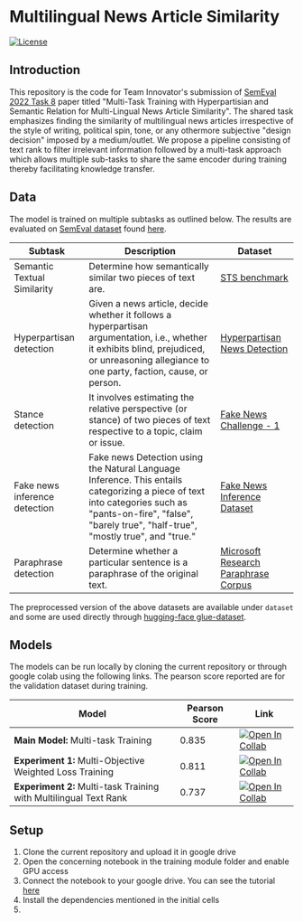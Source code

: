 
# Multilingual News Article Similarity
[![License](https://img.shields.io/badge/License-Apache_2.0-blue.svg)](https://opensource.org/licenses/Apache-2.0)

## Introduction
This repository is the code for Team Innovator's submission of [SemEval 2022 Task 8](https://competitions.codalab.org/competitions/33835) paper titled "Multi-Task Training with Hyperpartisian and Semantic Relation for Multi-Lingual News Article Similarity". The shared task emphasizes finding the similarity of multilingual news articles irrespective of the style of writing, political spin, tone, or any othermore subjective "design decision" imposed by a medium/outlet. We propose a pipeline consisting of text rank to filter irrelevant information followed by a multi-task approach which allows multiple sub-tasks to share the same encoder during training thereby facilitating knowledge transfer. 

## Data
The model is trained on multiple subtasks as outlined below. The results are evaluated on [SemEval dataset](https://competitions.codalab.org/competitions/33835#learn_the_details-timetable) found [here](https://competitions.codalab.org/my/datasets/download/8379dc75-c824-4ea7-bf00-9d29cb644af5). 

| Subtask | Description | Dataset |
|--|--|--|
| Semantic Textual Similarity  | Determine how semantically similar two pieces of text are. | [STS benchmark](https://huggingface.co/datasets/glue#stsb) |
| Hyperpartisan detection | Given a news article, decide whether it follows a hyperpartisan argumentation, i.e., whether it exhibits blind, prejudiced, or unreasoning allegiance to one party, faction, cause, or person. | [Hyperpartisan News Detection](https://pan.webis.de/data.html#pan-semeval-hyperpartisan-news-detection-19) |
| Stance detection | It involves estimating the relative perspective (or stance) of two pieces of text respective to a topic, claim or issue. | [Fake News Challenge - 1](https://github.com/FakeNewsChallenge/fnc-1) |
| Fake news inference detection | Fake news Detection using the Natural Language Inference. This entails categorizing a piece of text into categories such as "pants-on-fire", "false", "barely true", "half-true", "mostly true", and "true." | [Fake News Inference Dataset](https://ieee-dataport.org/open-access/fnid-fake-news-inference-dataset) |
| Paraphrase detection | Determine whether a particular sentence is a paraphrase of the original text. | [Microsoft Research Paraphrase Corpus](https://huggingface.co/datasets/glue#mrpc) |

The preprocessed version of the above datasets are available under `dataset` and some are used directly through [hugging-face glue-dataset](https://huggingface.co/datasets/glue). 

## Models
The models can be run locally by cloning the current repository or through google colab using the following links. The pearson score reported are for the validation dataset during training.

| Model | Pearson Score | Link |
|--|--|--|
| **Main Model:** Multi-task Training | 0.835 | [![Open In Collab](https://colab.research.google.com/assets/colab-badge.svg)](https://colab.research.google.com/drive/16OqdubHi1OZDhr7Y6XsVyMwIfn7nmImo?usp=sharing) |
| **Experiment 1:** Multi-Objective Weighted Loss Training | 0.811|[![Open In Collab](https://colab.research.google.com/assets/colab-badge.svg)](https://colab.research.google.com/drive/1lgA3N4kqCnsmrU7i34AvJvsmJCe6d4jh?usp=sharing) |
| **Experiment 2:** Multi-task Training with Multilingual Text Rank | 0.737|[![Open In Collab](https://colab.research.google.com/assets/colab-badge.svg)](https://colab.research.google.com/drive/1ZTdl_Qq-TkAJaznYWcQ2ZkpjjLdIj0VM?usp=sharing) |

## Setup
1. Clone the current repository and upload it in google drive 
2. Open the concerning notebook in the training module folder and enable GPU access
3. Connect the notebook to your google drive. You can see the tutorial [here](https://colab.research.google.com/notebooks/io.ipynb)
4. Install the dependencies mentioned in the initial cells
5. 
